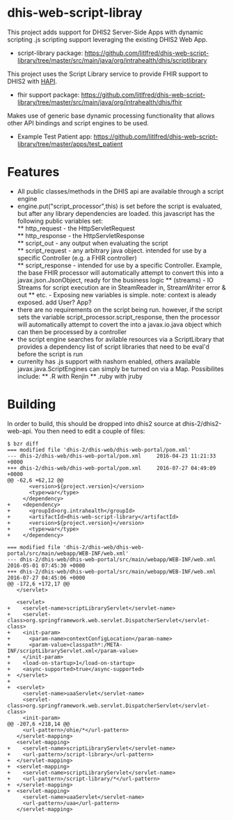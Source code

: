 # dhis-web-script-libray
This project adds support for DHIS2 Server-Side Apps with dynamic scripting .js scripting support leveraging the existing DHIS2 Web App.
* script-library package: https://github.com/litlfred/dhis-web-script-library/tree/master/src/main/java/org/intrahealth/dhis/scriptlibrary

This project uses the Script Library service to provide FHIR support to DHIS2 with <a href="http://hl7api.sourceforge.net/">HAPI</a>.  
* fhir support package: https://github.com/litlfred/dhis-web-script-library/tree/master/src/main/java/org/intrahealth/dhis/fhir

Makes use of generic base dynamic processing functionality that allows other API bindings and script engines to be used.
* Example Test Patient app: https://github.com/litlfred/dhis-web-script-library/tree/master/apps/test_patient

# Features
*  All public classes/methods in the DHIS api are available through a script engine                                     
*  engine.put("script_processor",this) is set before the script is evaluated, but after   any library dependencies are loaded.  this javascript has the following public variables set:                                                               
**  http_request    - the HttpServletRequest  
**  http_response   - the HttpServletResponse    
**  script_out      - any output when evaluating the script                                                             
**  script_request  - any arbitrary java object.  intended for use by a specific Controller (e.g. a FHIR controller)  
**  script_response - intended for use by a specific Controller.  Example, the base FHIR processor will automatically attempt to convert this into a javax.json.JsonObject, ready for the business logic
**  (streams)       - IO Streams for script execution are in SteamReader in, StreamWriter error & out
**  etc. -            Exposing new variables is simple.  note: context is aleady exposed. add User? App?    
*  there are no requirements on the script being run.  however, if the script sets the     variable script_processor.script_response, then the processor will automatically attempt           to covert the into a javax.io.java object which can then be processed by a controller                                          
*  the script engine searches for avilable resources via a ScriptLibrary that provides             a dependency list of script libraries that need to be eval'd before the script is run
*  currenlty has .js support with nashorn enabled,   others available javax.java.ScriptEngines can simply be turned on via a Map.   Possibilites include:
**  .R with Renjin
**  .ruby with jruby                                                                                                          


# Building
In order to build, this should be dropped into dhis2 source at dhis-2/dhis2-web-api.  You then need to edit a couple of files:
```
$ bzr diff
=== modified file 'dhis-2/dhis-web/dhis-web-portal/pom.xml'
--- dhis-2/dhis-web/dhis-web-portal/pom.xml     2016-04-23 11:21:33 +0000
+++ dhis-2/dhis-web/dhis-web-portal/pom.xml     2016-07-27 04:49:09 +0000
@@ -62,6 +62,12 @@
       <version>${project.version}</version>
       <type>war</type>
     </dependency>
+    <dependency>
+      <groupId>org.intrahealth</groupId>
+      <artifactId>dhis-web-script-library</artifactId>
+      <version>${project.version}</version>
+      <type>war</type>
+    </dependency>

=== modified file 'dhis-2/dhis-web/dhis-web-portal/src/main/webapp/WEB-INF/web.xml'
--- dhis-2/dhis-web/dhis-web-portal/src/main/webapp/WEB-INF/web.xml     2016-05-01 07:45:30 +0000
+++ dhis-2/dhis-web/dhis-web-portal/src/main/webapp/WEB-INF/web.xml     2016-07-27 04:45:06 +0000
@@ -172,6 +172,17 @@
   </servlet>
 
   <servlet>
+    <servlet-name>scriptLibraryServlet</servlet-name>
+    <servlet-class>org.springframework.web.servlet.DispatcherServlet</servlet-class>
+    <init-param>
+      <param-name>contextConfigLocation</param-name>
+      <param-value>classpath*:/META-INF/scriptLibraryServlet.xml</param-value>
+    </init-param>
+    <load-on-startup>1</load-on-startup>
+    <async-supported>true</async-supported>
+  </servlet>
+
+  <servlet>
     <servlet-name>uaaServlet</servlet-name>
     <servlet-class>org.springframework.web.servlet.DispatcherServlet</servlet-class>
     <init-param>
@@ -207,6 +218,14 @@
     <url-pattern>/ohie/*</url-pattern>
   </servlet-mapping>
   <servlet-mapping>
+    <servlet-name>scriptLibraryServlet</servlet-name>
+    <url-pattern>/script-library</url-pattern>
+  </servlet-mapping>
+  <servlet-mapping>
+    <servlet-name>scriptLibraryServlet</servlet-name>
+    <url-pattern>/script-library/*</url-pattern>
+  </servlet-mapping>
+  <servlet-mapping>
     <servlet-name>uaaServlet</servlet-name>
     <url-pattern>/uaa</url-pattern>
   </servlet-mapping>


```
